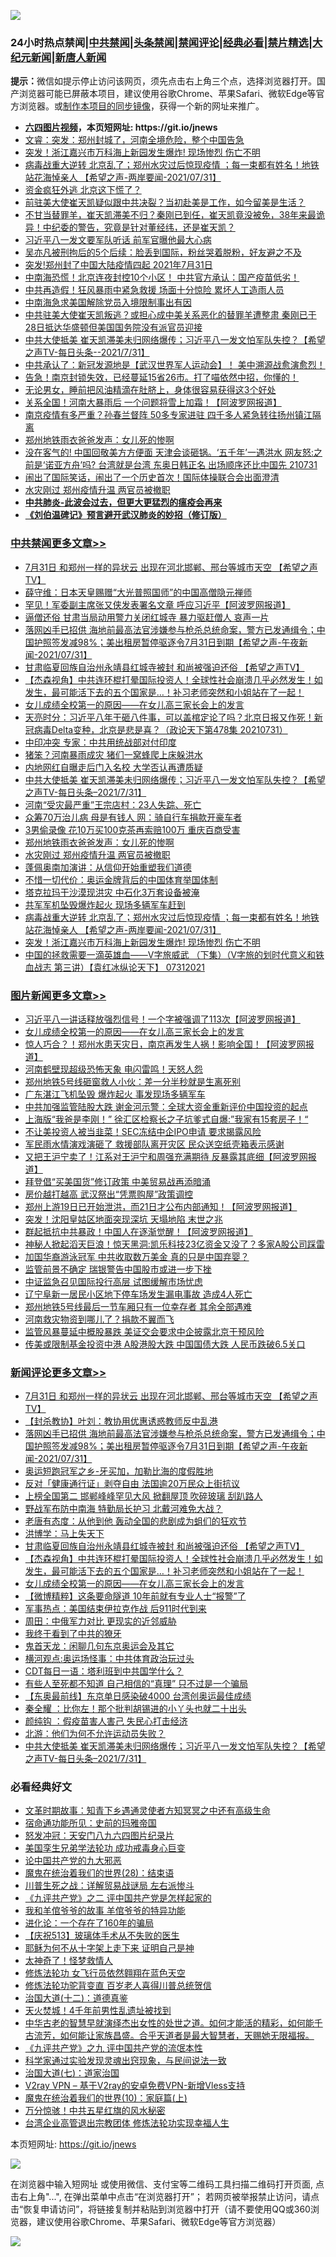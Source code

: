 ![](https://raw.githubusercontent.com/fqnews/bnews/master/64photo/fqnews-qr.jpg)

<div id="tt">
<h3>24小时热点禁闻|<a href="#%E4%B8%AD%E5%85%B1%E7%A6%81%E9%97%BB%E6%9B%B4%E5%A4%9A%E6%96%87%E7%AB%A0">中共禁闻</a>|<a href="#%E5%9B%BE%E7%89%87%E6%96%B0%E9%97%BB%E6%9B%B4%E5%A4%9A%E6%96%87%E7%AB%A0">头条禁闻</a>|<a href="#%E6%96%B0%E9%97%BB%E8%AF%84%E8%AE%BA%E6%9B%B4%E5%A4%9A%E6%96%87%E7%AB%A0">禁闻评论|<a href="#%E5%BF%85%E7%9C%8B%E7%BB%8F%E5%85%B8%E5%A5%BD%E6%96%87">经典必看|<a href="/video.md#%E7%A6%81%E7%89%87%E7%B2%BE%E9%80%89">禁片精选</a>|<a href="https://github.com/fqnews/djy/blob/master/gb/nf1351518.md#1">大纪元新闻</a>|<a href="https://github.com/fqnews/ntdtv/blob/master/gb/prog204.md#1">新唐人新闻</a></h3>
<div><b>提示：</b>微信如提示停止访问该网页，须先点击右上角三个点，选择浏览器打开。国产浏览器可能已屏蔽本项目，建议使用谷歌Chrome、苹果Safari、微软Edge等官方浏览器。或<a href="https://github.com/fqnews/bnews/blob/master/%E5%88%B6%E4%BD%9Cgit%E7%A6%81%E9%97%BB%E9%95%9C%E5%83%8F.md">制作本项目的同步镜像</a>，获得一个新的网址来推广。</div>
<ul>
<li><b><a href="http://d1.bdrive.tk/64.mp4" target="_blank">六四图片视频</a>，本页短网址: https://git.io/jnews</b></li>
<li><a href="/bannedvideo/20210731/1597710.md">文睿：突发：郑州封城了，河南全境危险，整个中国告急</a></li>
<li><a href="/cbnews/20210731/1597743.md">突发！浙江嘉兴市万科海上新园发生爆炸! 现场惨烈 伤亡不明</a></li>
<li><a href="/comments/20210731/1597796.md">病毒战重大逆转 北京乱了；郑州水灾过后惊现疫情 ；每一束都有姓名！地铁站花海悼亲人 【希望之声-两岸要闻-2021/07/31】</a></li>
<li><a href="/cnnews/20210731/1597872.md">资金疯狂外逃 北京这下慌了？</a></li>
<li><a href="/bannedvideo/20210731/1597686.md">前驻美大使崔天凯疑似跟中共决裂？当初赴美是工作，如今留美是生活？</a></li>
<li><a href="/bannedvideo/20210731/1597781.md">不甘当替罪羊，崔天凯滞美不归？秦刚已到任，崔天凯竟没被免，38年来最诡异！中纪委的警告，究竟是针对董经纬，还是崔天凯？</a></li>
<li><a href="/comments/20210731/1597711.md">习近平八一发文要军队听话 前军官曝他最大心病</a></li>
<li><a href="/yule/20210801/1597983.md">吴亦凡被刑拘后的5个后续：脸丢到国际，粉丝哭着脱粉，好友避之不及</a></li>
<li><a href="/bannedvideo/20210801/1597973.md">突发!郑州封了中国大陆疫情四起  2021年7月31日</a></li>
<li><a href="/bannedvideo/20210801/1597933.md">中南海恐慌！北京连夜封控10个小区！        中共官方承认：国产疫苗低劣！</a></li>
<li><a href="/cnnews/20210731/1597735.md">中共再造假！狂风暴雨中紧急救援 场面十分惊险 累坏人工造雨人员</a></li>
<li><a href="/comments/20210731/1597853.md">中南海急求美国解除党员入境限制事出有因</a></li>
<li><a href="/bannedvideo/20210801/1597923.md">中共驻美大使崔天凯叛逃？或担心成中美关系恶化的替罪羊遭整肃 秦刚已于28日抵达华盛顿但美国国务院没有派官员迎接</a></li>
<li><a href="/comments/20210801/1598005.md">中共大使抵美 崔天凯滞美未归网络爆传；习近平八一发文怕军队失控？【希望之声TV-每日头条--2021/7/31】</a></li>
<li><a href="/bannedvideo/20210731/1597885.md">中共承认了：新冠发源地是【武汉世界军人运动会】！        美中溯源战愈演愈烈！</a></li>
<li><a href="/bannedvideo/20210801/1597975.md">告急！南京封锁失效，已经蔓延15省26市。打了喵依然中招，你懂的！</a></li>
<li><a href="/health/20210731/1597694.md">无论男女，睡前把风油精滴在肚脐上，身体很容易获得这3个好处</a></li>
<li><a href="/finance/20210731/1597658.md">关系全国！河南大暴雨后 一个问题将雪上加霜！【阿波罗网报道】</a></li>
<li><a href="/comments/20210801/1597889.md">南京疫情有多严重？孙春兰督阵 50多专家进驻 四千多人紧急转往扬州镇江隔离</a></li>
<li><a href="/cbnews/20210801/1597910.md">郑州地铁雨衣爸爸发声：女儿死的惨啊</a></li>
<li><a href="/bannedvideo/20210731/1597738.md">没在客气的! 中国回敬美方方便面 天津会谈砸锅。‘五千年’一遇洪水 网友怒:之前是‘诺亚方舟’吗? 台湾就是台湾 东奥日韩正名 出场顺序还比中国先 210731</a></li>
<li><a href="/comments/20210801/1597980.md">闹出了国际笑话，闹出了一个历史首次！国际体操联合会出面澄清</a></li>
<li><a href="/cbnews/20210731/1597861.md">水灾刚过 郑州疫情升温 两官员被撤职</a></li>
<li><b><a href="/comments/20200211/1275071.md" target="_blank">中共肺炎-此波会过去，但更大更猛烈的瘟疫会再来</a></b></li>
<li><b><a href="/comments/20200207/1272816.md" target="_blank">《刘伯温碑记》预言避开武汉肺炎的妙招（修订版）</a></b></li>
</ul>
</div>

<div class="catlist">
<h3><a href="/cbnews/" target="_blank">中共禁闻</a><span><a href="/cbnews/" target="_blank" rel="nofollow">更多文章>></a></span></h3>
<ul>
<li><a href="/comments/20210801/1598214.md" target="_blank">7月31日 和郑州一样的异状云  出现在河北邯郸、邢台等城市天空 【希望之声TV】</a></li>
<li><a href="/cbnews/20210801/1598203.md" target="_blank">薛守维：日本天皇赐赠“大光普照国师”的中国高僧隐元禅师</a></li>
<li><a href="/cbnews/20210801/1598202.md" target="_blank">罕见！军委副主席张又侠发表署名文章 呼应习近平【阿波罗网报道】</a></li>
<li><a href="/cbnews/20210801/1598191.md" target="_blank">逼僧还俗 甘肃当局动用警力关闭红城寺 暴力驱赶僧人 哀声一片</a></li>
<li><a href="/comments/20210801/1598189.md" target="_blank">落网凶手已招供 海地前最高法官涉嫌参与枪杀总统命案，警方已发通缉令；中国护照签发减98%；美出租房暂停驱逐令7月31日到期【希望之声-午夜新闻-2021/07/31】</a></li>
<li><a href="/comments/20210801/1598141.md" target="_blank">甘肃临夏回族自治州永靖县红城寺被封  和尚被强迫还俗 【希望之声TV】</a></li>
<li><a href="/comments/20210801/1598136.md" target="_blank">【杰森视角】中共连环棍打晕国际投资人！全球性社会崩溃几乎必然发生！如发生，最可能活下去的五个国家是&#8230;！补习老师突然和小姐站在了一起！</a></li>
<li><a href="/comments/20210801/1597741.md" target="_blank">女儿成绩全校第一的原因——在女儿高三家长会上的发言</a></li>
<li><a href="/cbnews/20210801/1598071.md" target="_blank">天亮时分：习近平八年干砸八件事，可以盖棺定论了吗？北京日报又作死！新冠病毒Delta变种，北京是悲是喜？（政论天下第478集 20210731）</a></li>
<li><a href="/cbnews/20210801/1598041.md" target="_blank">中印冲突 专家：中共用统战部对付印度</a></li>
<li><a href="/cbnews/20210801/1598040.md" target="_blank">猪笨？河南暴雨成灾 猪们一窝蜂爬上床躲洪水</a></li>
<li><a href="/cbnews/20210801/1598039.md" target="_blank">内地网红自曝走后门入名校 大学否认再遭质疑</a></li>
<li><a href="/comments/20210801/1598005.md" target="_blank">中共大使抵美 崔天凯滞美未归网络爆传；习近平八一发文怕军队失控？【希望之声TV-每日头条&#8211;2021/7/31】</a></li>
<li><a href="/cbnews/20210801/1597979.md" target="_blank">河南“受灾最严重”王宗店村：23人失踪、死亡</a></li>
<li><a href="/cbnews/20210801/1597941.md" target="_blank">众筹70万治儿病 母是有钱人 网：骑自行车捐款开豪车者</a></li>
<li><a href="/cbnews/20210801/1597940.md" target="_blank">3男偷录像 花10万买100克茶再索赔100万 重庆百商受害</a></li>
<li><a href="/cbnews/20210801/1597910.md" target="_blank">郑州地铁雨衣爸爸发声：女儿死的惨啊</a></li>
<li><a href="/cbnews/20210731/1597861.md" target="_blank">水灾刚过 郑州疫情升温 两官员被撤职</a></li>
<li><a href="/cbnews/20210731/1597846.md" target="_blank">蓬佩奥南加演讲：从信仰开始重塑我们道德</a></li>
<li><a href="/cbnews/20210731/1597837.md" target="_blank">不惜一切代价：奥运金牌背后的中国体育举国体制</a></li>
<li><a href="/cbnews/20210731/1597827.md" target="_blank">塔克拉玛干沙漠现洪灾 中石化3万套设备被淹</a></li>
<li><a href="/cbnews/20210731/1597817.md" target="_blank">共军军机坠毁爆炸起火 现场多辆军车赶到</a></li>
<li><a href="/comments/20210731/1597796.md" target="_blank">病毒战重大逆转 北京乱了；郑州水灾过后惊现疫情 ；每一束都有姓名！地铁站花海悼亲人 【希望之声-两岸要闻-2021/07/31】</a></li>
<li><a href="/cbnews/20210731/1597743.md" target="_blank">突发！浙江嘉兴市万科海上新园发生爆炸! 现场惨烈 伤亡不明</a></li>
<li><a href="/comments/20210731/1597620.md" target="_blank">中国的拯救需要一滴英雄血——V字旅威武 （下集）（V字旅的划时代意义和铁血战志  第三讲）【袁红冰纵论天下】 07312021</a></li>

</ul>
</div>
<div class="catlist">
<h3><a href="/topimagenews/" target="_blank">图片新闻</a><span><a href="/topimagenews/" target="_blank" rel="nofollow">更多文章>></a></span></h3>
<ul>
<li><a href="/topimagenews/20210801/1598144.md" target="_blank">习近平八一讲话释放强烈信号！一个字被强调了113次【阿波罗网报道】</a></li>
<li><a href="/comments/20210801/1597741.md" target="_blank">女儿成绩全校第一的原因——在女儿高三家长会上的发言</a></li>
<li><a href="/topimagenews/20210801/1598111.md" target="_blank">惊人巧合？！郑州水患天灾日，南京再发生人祸！影响全国！【阿波罗网报道】</a></li>
<li><a href="/topimagenews/20210801/1598038.md" target="_blank">河南鹤壁现超级恐怖天象 电闪雷鸣！天怒人怨</a></li>
<li><a href="/topimagenews/20210801/1597978.md" target="_blank">郑州地铁5号线砸窗救人小伙：差一分半秒就是生离死别</a></li>
<li><a href="/topimagenews/20210731/1597592.md" target="_blank">广东湛江飞机坠毁 爆炸起火 事发现场多辆军车</a></li>
<li><a href="/topimagenews/20210731/1597340.md" target="_blank">中共加强监管陆股大跌 谢金河示警：全球大资金重新评价中国投资的起点</a></li>
<li><a href="/topimagenews/20210731/1597339.md" target="_blank">上海版“我爸是李刚！” 徐汇区检察长之子坑爹式自爆:&#8221;我家有15套房子！“</a></li>
<li><a href="/topimagenews/20210731/1597279.md" target="_blank">不让美投资人被当韭菜！SEC冻结中企IPO申请 要求揭露风险</a></li>
<li><a href="/topimagenews/20210730/1597024.md" target="_blank">军民雨水情演戏演砸了 救援部队离开灾区 民众送空纸壳箱表示感谢</a></li>
<li><a href="/topimagenews/20210730/1596955.md" target="_blank">又把王沪宁卖了！江系对王沪宁和周强充满期待 反暴露其底细【阿波罗网报道】</a></li>
<li><a href="/topimagenews/20210730/1596693.md" target="_blank">拜登倡“买美国货”修订政策 中美贸易战再添暗涌</a></li>
<li><a href="/topimagenews/20210730/1596662.md" target="_blank">房价越打越高 武汉祭出“凭票购屋”政策调控</a></li>
<li><a href="/topimagenews/20210729/1596552.md" target="_blank">郑州上游19日已开始泄洪，而21日才公布内部通知！【阿波罗网报道】</a></li>
<li><a href="/topimagenews/20210729/1596459.md" target="_blank">突发！沈阳皇姑区地面突现深坑 天塌地陷 末世之兆</a></li>
<li><a href="/topimagenews/20210729/1596290.md" target="_blank">群起抵抗中共暴政！中国人在逐渐觉醒！【阿波罗网报道】</a></li>
<li><a href="/topimagenews/20210729/1596289.md" target="_blank">神秘人掀起滔天巨浪！惊天黑洞:凯乐科技23亿资金又没了？多家A股公司踩雷</a></li>
<li><a href="/topimagenews/20210729/1596095.md" target="_blank">加国华裔游泳冠军 中共收取数万美金 真的只是中国弃婴？</a></li>
<li><a href="/topimagenews/20210729/1596022.md" target="_blank">监管前景不确定 瑞银警告中国股市或进一步下挫</a></li>
<li><a href="/topimagenews/20210729/1596005.md" target="_blank">中证监急召见国际投行高层 试图缓解市场忧虑</a></li>
<li><a href="/topimagenews/20210728/1595773.md" target="_blank">辽宁阜新一居民小区地下停车场发生漏电事故 造成4人死亡</a></li>
<li><a href="/topimagenews/20210728/1595730.md" target="_blank">郑州地铁5号线最后一节车厢只有一位幸存者 其余全部遇难</a></li>
<li><a href="/topimagenews/20210728/1595527.md" target="_blank">河南救灾物资到哪儿了？捐款不翼而飞</a></li>
<li><a href="/topimagenews/20210727/1595249.md" target="_blank">监管风暴蔓延中概股暴跌 美证交会要求中企披露北京干预风险</a></li>
<li><a href="/topimagenews/20210727/1595248.md" target="_blank">传美或限制基金投资中港 A股港股大跌 中国国债大跌 人民币跌破6.5关口</a></li>

</ul>
</div>
<div class="catlist">
<h3><a href="/comments/" target="_blank">新闻评论</a><span><a href="/comments/" target="_blank" rel="nofollow">更多文章>></a></span></h3>
<ul>
<li><a href="/comments/20210801/1598214.md" target="_blank">7月31日 和郑州一样的异状云  出现在河北邯郸、邢台等城市天空 【希望之声TV】</a></li>
<li><a href="/comments/20210801/1598206.md" target="_blank">【封杀教协】叶刘：教协用优惠诱惑教师反中乱港</a></li>
<li><a href="/comments/20210801/1598189.md" target="_blank">落网凶手已招供 海地前最高法官涉嫌参与枪杀总统命案，警方已发通缉令；中国护照签发减98%；美出租房暂停驱逐令7月31日到期【希望之声-午夜新闻-2021/07/31】</a></li>
<li><a href="/comments/20210801/1598182.md" target="_blank">奥运短跑冠军之乡-牙买加，加勒比海的度假胜地</a></li>
<li><a href="/comments/20210801/1598172.md" target="_blank">反对「健康通行证」剥夺自由 法国逾20万民众上街抗议</a></li>
<li><a href="/comments/20210801/1598171.md" target="_blank">上榜全国第二 邯郸峰峰罕见大风 掀翻屋顶 吹碎玻璃 刮趴路人</a></li>
<li><a href="/comments/20210801/1598160.md" target="_blank">野战军布防中南海 特勤局长护习 北戴河难免大战？</a></li>
<li><a href="/comments/20210801/1598156.md" target="_blank">老唐有态度：从他到他 轰动全国的悲剧成为蛆们的狂欢节</a></li>
<li><a href="/comments/20210801/1598148.md" target="_blank">洪博学：马上失天下</a></li>
<li><a href="/comments/20210801/1598141.md" target="_blank">甘肃临夏回族自治州永靖县红城寺被封  和尚被强迫还俗 【希望之声TV】</a></li>
<li><a href="/comments/20210801/1598136.md" target="_blank">【杰森视角】中共连环棍打晕国际投资人！全球性社会崩溃几乎必然发生！如发生，最可能活下去的五个国家是&#8230;！补习老师突然和小姐站在了一起！</a></li>
<li><a href="/comments/20210801/1597741.md" target="_blank">女儿成绩全校第一的原因——在女儿高三家长会上的发言</a></li>
<li><a href="/comments/20210801/1598127.md" target="_blank">【微博精粹】这条要命隧道 10年前就有专业人士“报警”了</a></li>
<li><a href="/comments/20210801/1598126.md" target="_blank">军事热点：美国结束伊拉克作战 后911时代到来</a></li>
<li><a href="/comments/20210801/1598083.md" target="_blank">周田：中俄军力对比 更现实的近邻威胁</a></li>
<li><a href="/comments/20210801/1598082.md" target="_blank">我终于看到了中共的獠牙</a></li>
<li><a href="/comments/20210801/1598081.md" target="_blank">鬼首天龙：闲聊几句东京奥运会及其它</a></li>
<li><a href="/comments/20210801/1598080.md" target="_blank">横河观点:奥运场怪事：中共体育政治玩过头</a></li>
<li><a href="/comments/20210801/1598079.md" target="_blank">CDT每日一语：塔利班到中共国学什么？</a></li>
<li><a href="/comments/20210801/1598050.md" target="_blank">有些人至死都不知道 自己相信的“真理” 只不过是一个骗局</a></li>
<li><a href="/comments/20210801/1598027.md" target="_blank">【东奥最前线】东京单日感染破4000 台湾创奥运最佳成绩</a></li>
<li><a href="/comments/20210801/1598016.md" target="_blank">秦全耀 ：比你左！那个批判胡锡进的小丫头也就二十出头</a></li>
<li><a href="/comments/20210801/1598015.md" target="_blank">颜纯钩 ：假疫苗害人害己 失民心打击经济</a></li>
<li><a href="/comments/20210801/1598014.md" target="_blank">北游：他们为何不允许运动员失败？</a></li>
<li><a href="/comments/20210801/1598005.md" target="_blank">中共大使抵美 崔天凯滞美未归网络爆传；习近平八一发文怕军队失控？【希望之声TV-每日头条&#8211;2021/7/31】</a></li>

</ul>
</div>

<div class="catlist">
<h3>必看经典好文</h3>
<ul>
<li><a href="/comments/20200308/1290079.md" target="_blank">文革时期故事：知青下乡遇通灵使者方知冥冥之中还有高级生命</a></li>
<li><a href="/cbnews/20180711/970353.md" target="_blank">宿命通功能所见：史前的玛雅帝国</a></li>
<li><a href="/comments/20200604/783200.md" target="_blank">怒发冲冠：天安门八九六四图片纪录片</a></li>
<li><a href="/comments/20210509/1542373.md" target="_blank">美国孪生兄弟学法轮功 成功戒毒身心巨变</a></li>
<li><a href="/comments/20200717/1361899.md" target="_blank">论中国共产党的九大邪恶</a></li>
<li><a href="/comments/20181228/1054609.md" target="_blank">魔鬼在统治着我们的世界(28)：结束语</a></li>
<li><a href="/comments/20200908/1392745.md" target="_blank">川普生死之战：详解贸易战谜局 左右派惨斗</a></li>
<li><a href="/bookonline/20131116/201055.md" target="_blank">《九评共产党》之二 评中国共产党是怎样起家的</a></li>
<li><a href="/tculture/20200917/1398046.md" target="_blank">我和羊倌爷爷的故事 羊倌爷爷的特异功能</a></li>
<li><a href="/comments/20200907/1392278.md" target="_blank">进化论：一个存在了160年的骗局</a></li>
<li><a href="/cbnews/20210526/1554325.md" target="_blank">【庆祝513】玻璃体手术从不失败的医生</a></li>
<li><a href="/ccpdope/20190803/1168965.md" target="_blank">耶稣为何不从十字架上走下来 证明自己是神</a></li>
<li><a href="/ccpdope/20200907/1392129.md" target="_blank">太神奇了！怪梦救情人</a></li>
<li><a href="/cnnews/20210512/1544604.md" target="_blank">修炼法轮功 女飞行员依然翱翔在蓝色天空</a></li>
<li><a href="/comments/20210312/1502969.md" target="_blank">修炼法轮功驼背变直 百岁老人喜得川普总统贺信</a></li>
<li><a href="/cbnews/20180318/916241.md" target="_blank">治国大道(十二)：道德真鉴</a></li>
<li><a href="/ccpdope/20181219/1049286.md" target="_blank">天火焚城！4千年前男性乱遗址被找到</a></li>
<li><a href="/comments/20210420/1529876.md" target="_blank">中华古老的智慧早就演绎杰出女性的处世之道。如何才能活的精彩，如何能千古流芳，如何能让家族昌盛。合乎天道者是最大智慧者，天赐她无限福报。</a></li>
<li><a href="/bookonline/20131116/201045.md" target="_blank">《九评共产党》之九 评中国共产党的流氓本性</a></li>
<li><a href="/comments/20200921/1400587.md" target="_blank">科学家通过实验发现灵魂出窍现象，与民间说法一致</a></li>
<li><a href="/cbnews/20190424/913985.md" target="_blank">治国大道(七)：道家治国</a></li>
<li><a href="/comments/20210402/1257608.md" target="_blank">V2ray VPN &#8211; 基于V2ray的安卓免费VPN-新增Vless支持</a></li>
<li><a href="/topimagenews/20180529/950153.md" target="_blank">魔鬼在统治着我们的世界(10)：家庭篇(上)</a></li>
<li><a href="/ccpdope/20210708/1583079.md" target="_blank">万分惊骇！中共五星红旗的风水秘密</a></li>
<li><a href="/comments/20200528/1335859.md" target="_blank">台湾企业高管退出宗教团体 修炼法轮功实现幸福人生</a></li>

</ul>
</div>

本页短网址: https://git.io/jnews

![](https://raw.githubusercontent.com/fqnews/bnews/master/64photo/fqnews-qr.jpg)

在浏览器中输入短网址 或使用微信、支付宝等二维码工具扫描二维码打开页面, 点击右上角"...", 在弹出菜单中点击“在浏览器打开”； 若网页被举报禁止访问，请点击“恢复申请访问”，将链接复制并粘贴到浏览器中打开（请不要使用QQ或360浏览器，建议使用谷歌Chrome、苹果Safari、微软Edge等官方浏览器）

![](https://raw.githubusercontent.com/fqnews/bnews/master/64photo/wx.jpg)